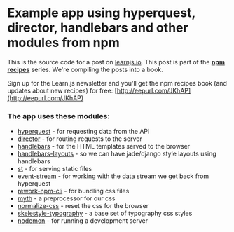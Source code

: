 # Example app using hyperquest, director, handlebars and other modules from npm

This is the source code for a post on [learnjs.io](http://learnjs.io/blog/2014/02/11/hyperquest-director-handlebars-example-app/). This post is part of the **[npm recipes](http://learnjs.io/npm-recipes)** series. We're compiling the posts into a book.

Sign up for the Learn.js newsletter and you'll get the npm recipes book (and updates about new recipes) for free: [http://eepurl.com/JKhAP](http://eepurl.com/JKhAP)

### The app uses these modules:
- [hyperquest](https://www.npmjs.org/package/hyperquest) - for requesting data from the API
- [director](https://www.npmjs.org/package/director) - for routing requests to the server
- [handlebars](https://npmjs.org/package/handlebars) - for the HTML templates served to the browser
- [handlebars-layouts](https://npmjs.org/package/handlebars-layouts) - so we can have jade/django style layouts using handlebars
- [st](https://www.npmjs.org/package/st) - for serving static files
- [event-stream](https://www.npmjs.org/package/event-stream) - for working with the data stream we get back from hyperquest
- [rework-npm-cli](https://www.npmjs.org/package/rework-npm-cli) - for bundling css files
- [myth](https://www.npmjs.org/package/myth) - a preprocessor for our css
- [normalize-css](https://github.com/sethvincent/normalize-css) - reset the css for the browser
- [skelestyle-typography](https://www.npmjs.org/package/skelestyle-typography) - a base set of typography css styles
- [nodemon](https://www.npmjs.org/package/nodemon) - for running a development server
